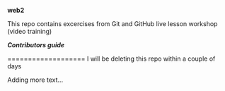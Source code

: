 **web2**

This repo contains excercises from Git and GitHub live lesson workshop (video training)

***Contributors guide***

===================
I will be deleting this repo within a couple of days

Adding more text...
